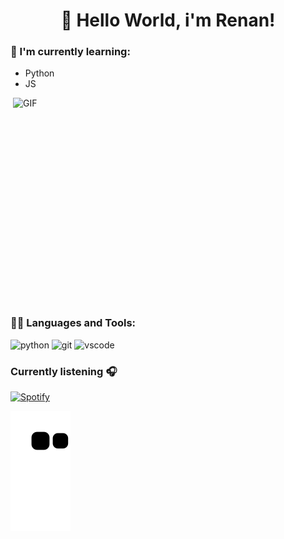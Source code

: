 <div align="center">
<h1> 🎉 Hello World, i'm Renan! </h1>
</div>



### 📖 I'm currently learning:

- Python
- JS

<img align="right" alt="GIF" src="https://media.giphy.com/media/13HgwGsXF0aiGY/giphy.gif" width="500" height="350" />

### 👨‍💻 Languages and Tools:

<img src="https://img.shields.io/badge/Python-3776AB?style=for-the-badge&logo=python&logoColor=white" alt="python">
<img src="https://img.shields.io/badge/Git-F05032?style=for-the-badge&logo=git&logoColor=white" alt="git">
<img src="https://img.shields.io/badge/Visual_Studio_Code-0078D4?style=for-the-badge&logo=visual%20studio%20code&logoColor=white" alt="vscode">


### Currently listening 🎧

[![Spotify](https://spotify-now-playing-kappa-gray.vercel.app/api/spotify)](https://open.spotify.com/user/22fpwypx3k54d2pduknpucayq)

![Snake animation](https://github.com/jravolio/jravolio/blob/output/github-contribution-grid-snake.svg)
